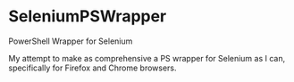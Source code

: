 # SeleniumPSWrapper
PowerShell Wrapper for Selenium

My attempt to make as comprehensive a PS wrapper for Selenium as I can, specifically for Firefox and Chrome browsers.
